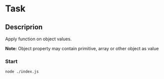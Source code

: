 # Task

## Descriprion

Apply function on object values.

**Note:** Object property may contain primitive, array or other object as value

### Start

`node ./index.js`
